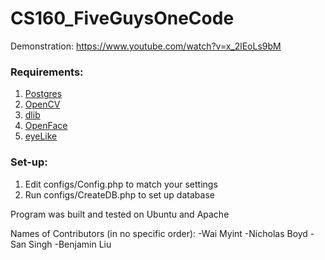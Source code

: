 # CS160_FiveGuysOneCode

Demonstration:
https://www.youtube.com/watch?v=x_2lEoLs9bM

### Requirements:
1. [Postgres](https://www.postgresql.org/)
2. [OpenCV](http://opencv.org/)
3. [dlib](http://dlib.net/)
4. [OpenFace](https://github.com/TadasBaltrusaitis/OpenFace)
5. [eyeLike](https://github.com/trishume/eyeLike)

### Set-up:
1. Edit configs/Config.php to match your settings
2. Run configs/CreateDB.php to set up database 

Program was built and tested on Ubuntu and Apache


Names of Contributors (in no specific order):
-Wai Myint
-Nicholas Boyd
-San Singh
-Benjamin Liu

